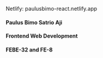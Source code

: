 Netlify: paulusbimo-react.netlify.app
#### Paulus Bimo Satrio Aji
#### Frontend Web Development
#### FEBE-32 and FE-8